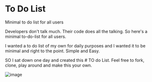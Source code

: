 # To Do List
Minimal to do list for all users

Developers don't talk much. Their code does all the talking. So here's a minimal to-do-list for all users.

I wanted a to do list of my own for daily purposes and I wanted it to be minimal and right to the point. Simple and Easy.

SO I sat down one day and created this # TO do List.
Feel free to fork, clone, play around and make this your own.

![image](https://github.com/dhananjaykhatri/to-do-list/assets/149976227/403d9efa-08e7-478f-a279-79d681d9973c)

